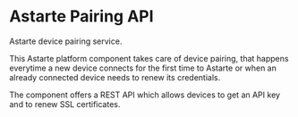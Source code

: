 Astarte Pairing API
===================

Astarte device pairing service.

This Astarte platform component takes care of device pairing, that happens everytime a new device connects for the first time to Astarte or when an already connected device needs to renew its credentials.

The component offers a REST API which allows devices to get an API key and to renew SSL certificates.
